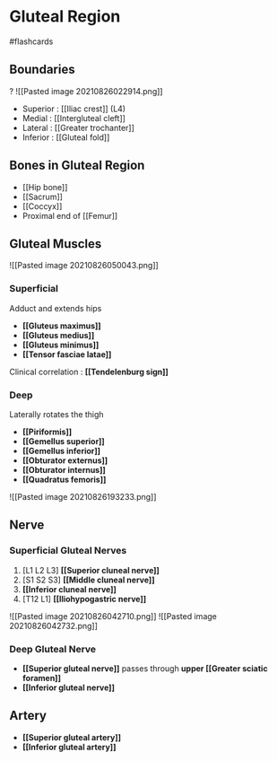 # Gluteal Region 
#flashcards 

## Boundaries
?
![[Pasted image 20210826022914.png]]
- Superior : [[Iliac crest]] (L4)
- Medial : [[Intergluteal cleft]]
- Lateral : [[Greater trochanter]]
- Inferior : [[Gluteal fold]]


## Bones in Gluteal Region

- [[Hip bone]]
- [[Sacrum]]
- [[Coccyx]]
- Proximal end of [[Femur]]

## Gluteal Muscles

![[Pasted image 20210826050043.png]]

### Superficial

Adduct and extends hips

- **[[Gluteus maximus]]**
- **[[Gluteus medius]]**
- **[[Gluteus minimus]]**
- **[[Tensor fasciae latae]]**

Clinical correlation : **[[Tendelenburg sign]]**

### Deep

Laterally rotates the thigh

- **[[Piriformis]]**
- **[[Gemellus superior]]**
- **[[Gemellus inferior]]**
- **[[Obturator externus]]**
- **[[Obturator internus]]**
- **[[Quadratus femoris]]**


![[Pasted image 20210826193233.png]]

## Nerve

### Superficial Gluteal Nerves

1. \[L1 L2 L3\] **[[Superior cluneal nerve]]**
2. \[S1 S2 S3\] **[[Middle cluneal nerve]]**
3. **[[Inferior cluneal nerve]]**
4. \[T12 L1\] **[[Iliohypogastric nerve]]**

![[Pasted image 20210826042710.png]]
![[Pasted image 20210826042732.png]]

### Deep Gluteal Nerve

- **[[Superior gluteal nerve]]** passes through **upper [[Greater sciatic foramen]]**
- **[[Inferior gluteal nerve]]**

## Artery

- **[[Superior gluteal artery]]**
- **[[Inferior gluteal artery]]**